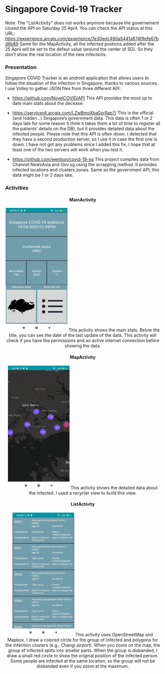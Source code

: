 # Singapore Covid-19 Tracker

Note: The "ListActivity" does not works anymore because the governement closed the API on Saturday 25 April.
You can check the API status at this URL: https://experience.arcgis.com/experience/7e30edc490a5441a874f9efe67bd8b89
Same for the MapActivity, all the infected postions added after the 25 April will be set to the defaut value (around the center of SG). So they don't show the real location of the new infections.

### Presentation

Singapore COVID Tracker is an android application that allows users to follow the situation of the infection in Singapore, thanks to various sources.
I use Volley to gather JSON files from three different API:
-	https://github.com/NovelCOVID/API
This API provides the most up to date main stats about the decease.

-	https://services6.arcgis.com/LZwBmoXba0zrRap7/
This is the official (and hidden…) Singapore’s government data. This data is often 1 or 2 days late for some reason (I think it takes them a lot of time to register all the patients’ details on the DB), but it provides detailed data about the infected people.
Please note that this API is often down. I detected that they have a second production server, so I use it in case the first one is down. I have not got any problems since I added this fix, I hope that at least one of the two servers will work when you test it.

-	https://github.com/wentjun/covid-19-sg
This project compiles data from Channel NewsAsia and Gov.sg using the scrapping method. It provides infected locations and clusters zones.
Same as the government API, this data might be 1 or 2 days late.

### Activities
<div style="text-align:center">
<h4>MainActivity</h4>
<img src="https://github.com/Yunori/Singapore-Covid-19-Android/blob/master/screenshots/MainActivity.jpg?raw=true" width="200" height="400" />
This activity shows the main stats. Below the title, you can see the date of the last update of the data.
This activity will check if you have the permissions and an active internet connection before showing the data.
<h4>MapActivity</h4>
<img src="https://github.com/Yunori/Singapore-Covid-19-Android/blob/master/screenshots/MapActivity.jpg?raw=true" width="200" height="400" />
This activity shows the detailed data about the infected. I used a recycler view to build this view.
<h4>ListActivity</h4>
<img src="https://github.com/Yunori/Singapore-Covid-19-Android/blob/master/screenshots/ListActivity.jpg?raw=true" width="200" height="400" />
This activity uses OpenStreetMap and Mapbox. I draw a colored circle for the group of infected and polygons for the infection clusters (e.g., Changi airport).
When you zoom on the map, the group of infected splits into smaller parts. When the group is disbanded, I draw a small red circle to show the original position of the infected person. Some people are infected at the same location, so the group will not be disbanded even if you zoom at the maximum.
</div>
